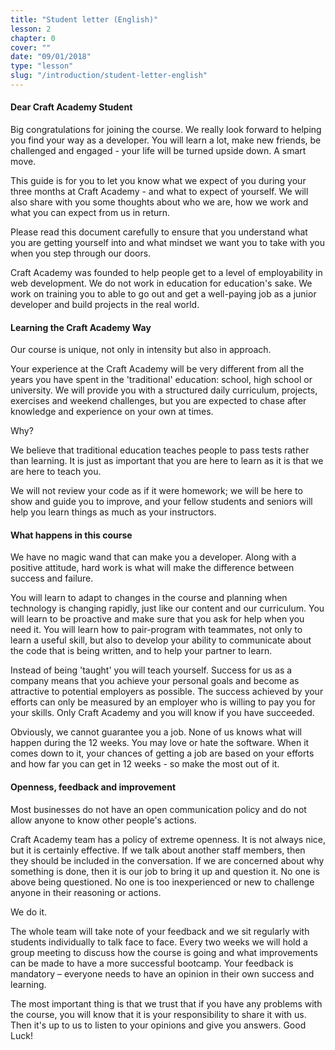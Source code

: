 ```yaml
---
title: "Student letter (English)"
lesson: 2
chapter: 0
cover: ""
date: "09/01/2018"
type: "lesson"
slug: "/introduction/student-letter-english"
---
```


#### Dear Craft Academy Student

Big congratulations for joining the course. We really look forward to helping you find your way as a developer. You will learn a lot, make new friends, be challenged and engaged - your life will be turned upside down. A smart move.

This guide is for you to let you know what we expect of you during your three months at Craft Academy - and what to expect of yourself. We will also share with you some thoughts about who we are, how we work and what you can expect from us in return.

Please read this document carefully to ensure that you understand what you are getting yourself into and what mindset we want you to take with you when you step through our doors.

Craft Academy was founded to help people get to a level of employability in web development. We do not work in education for education's sake. We work on training you to able to go out and get a well-paying job as a junior developer and build projects in the real world.

#### Learning the Craft Academy Way

Our course is unique, not only in intensity but also in approach.

Your experience at the Craft Academy will be very different from all the years you have spent in the 'traditional' education: school, high school or university. We will provide you with a structured daily curriculum, projects, exercises and weekend challenges, but you are expected to chase after knowledge and experience on your own at times.

Why?

We believe that traditional education teaches people to pass tests rather than learning. It is just as important that you are here to learn as it is that we are here to teach you.

We will not review your code as if it were homework; we will be here to show and guide you to improve, and your fellow students and seniors will help you learn things as much as your instructors.

#### What happens in this course

We have no magic wand that can make you a developer. Along with a positive attitude, hard work is what will make the difference between success and failure.

You will learn to adapt to changes in the course and planning when technology is changing rapidly, just like our content and our curriculum. You will learn to be proactive and make sure that you ask for help when you need it. You will learn how to pair-program with teammates, not only to learn a useful skill, but also to develop your ability to communicate about the code that is being written, and to help your partner to learn.

Instead of being 'taught' you will teach yourself. Success for us as a company means that you achieve your personal goals and become as attractive to potential employers as possible. The success achieved by your efforts can only be measured by an employer who is willing to pay you for your skills. Only Craft Academy and you will know if you have succeeded.

Obviously, we cannot guarantee you a job. None of us knows what will happen during the 12 weeks. You may love or hate the software. When it comes down to it, your chances of getting a job are based on your efforts and how far you can get in 12 weeks - so make the most out of it.

#### Openness, feedback and improvement

Most businesses do not have an open communication policy and do not allow anyone to know other people's actions.

Craft Academy team has a policy of extreme openness. It is not always nice, but it is certainly effective. If we talk about another staff members, then they should be included in the conversation. If we are concerned about why something is done, then it is our job to bring it up and question it. No one is above being questioned. No one is too inexperienced or new to challenge anyone in their reasoning or actions.

We do it.

The whole team will take note of your feedback and we sit regularly with students individually to talk face to face. Every two weeks we will hold a group meeting to discuss how the course is going and what improvements can be made to have a more successful bootcamp. Your feedback is mandatory – everyone needs to have an opinion in their own success and learning.

The most important thing is that we trust that if you have any problems with the course, you will know that it is your responsibility to share it with us. Then it's up to us to listen to your opinions and give you answers.
Good Luck!

